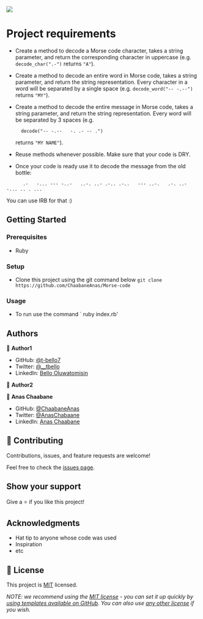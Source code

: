 ![](https://img.shields.io/badge/Microverse-blueviolet)


# Project requirements
- Create a method to decode a Morse code character, takes a string parameter, and return the corresponding character in uppercase (e.g. `decode_char(".-")` returns `"A"`).
- Create a method to decode an entire word in Morse code, takes a string parameter, and return the string representation. Every character in a word will be separated by a single space (e.g. `decode_word("-- -.--")` returns `"MY"`).
- Create a method to decode the entire message in Morse code, takes a string parameter, and return the string representation. Every word will be separated by 3 spaces (e.g.
    ```
      decode("-- -.--   -. .- -- .")
    ```

  returns `"MY NAME"`).
- Reuse methods whenever possible. Make sure that your code is DRY.
- Once your code is ready use it to decode the message from the old bottle:


```
      .-   -... --- -..-   ..-. ..- .-.. .-..   --- ..-.   .-. ..- -... .. . ...
```

You can use IRB for that :)

## Getting Started

### Prerequisites
- Ruby

### Setup
- Clone this project using the git command below
`git clone https://github.com/ChaabaneAnas/Morse-code `

### Usage
- To run use the command 
` ruby index.rb'

## Authors

👤 **Author1**

- GitHub: [@t-bello7](https://github.com/t-bello7)
- Twitter: [@__tbello](https://twitter.com/__tbello)
- LinkedIn: [Bello Oluwatomisin](https://linkedin.com/in/tbello7)

👤 **Author2**

👤 **Anas Chaabane**

- GitHub: [@ChaabaneAnas](https://github.com/ChaabaneAnas)
- Twitter: [@AnasChabaane](https://twitter.com/AnasChabaane)
- LinkedIn: [Anas Chaabane](https://www.linkedin.com/in/chaabaneanas/)

## 🤝 Contributing

Contributions, issues, and feature requests are welcome!

Feel free to check the [issues page](../../issues/).

## Show your support

Give a ⭐️ if you like this project!

## Acknowledgments

- Hat tip to anyone whose code was used
- Inspiration
- etc

## 📝 License

This project is [MIT](./LICENSE) licensed.

_NOTE: we recommend using the [MIT license](https://choosealicense.com/licenses/mit/) - you can set it up quickly by [using templates available on GitHub](https://docs.github.com/en/communities/setting-up-your-project-for-healthy-contributions/adding-a-license-to-a-repository). You can also use [any other license](https://choosealicense.com/licenses/) if you wish._
